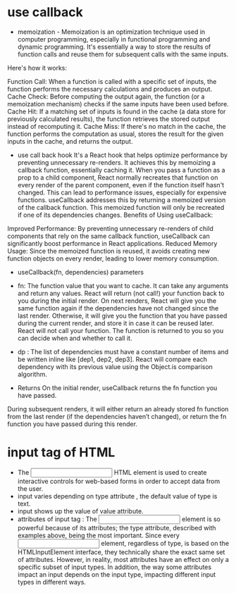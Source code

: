 # use callback
* memoization -
Memoization is an optimization technique used in computer programming, especially in functional programming and dynamic programming. It's essentially a way to store the results of function calls and reuse them for subsequent calls with the same inputs.

Here's how it works:

Function Call: When a function is called with a specific set of inputs, the function performs the necessary calculations and produces an output.
Cache Check: Before computing the output again, the function (or a memoization mechanism) checks if the same inputs have been used before.
Cache Hit: If a matching set of inputs is found in the cache (a data store for previously calculated results), the function retrieves the stored output instead of recomputing it.
Cache Miss: If there's no match in the cache, the function performs the computation as usual, stores the result for the given inputs in the cache, and returns the output.

* use call back hook 
It's a React hook that helps optimize performance by preventing unnecessary re-renders.
It achieves this by memoizing a callback function, essentially caching it.
When you pass a function as a prop to a child component, React normally recreates that function on every render of the parent component, even if the function itself hasn't changed. This can lead to performance issues, especially for expensive functions.
useCallback addresses this by returning a memoized version of the callback function. This memoized function will only be recreated if one of its dependencies changes.
Benefits of Using useCallback:

Improved Performance: By preventing unnecessary re-renders of child components that rely on the same callback function, useCallback can significantly boost performance in React applications.
Reduced Memory Usage: Since the memoized function is reused, it avoids creating new function objects on every render, leading to lower memory consumption.

* useCallback(fn, dependencies)
parameters
* fn: The function value that you want to cache. It can take any arguments and return any values. React will return (not call!) your function back to you during the initial render. On next renders, React will give you the same function again if the dependencies have not changed since the last render. Otherwise, it will give you the function that you have passed during the current render, and store it in case it can be reused later. React will not call your function. The function is returned to you so you can decide when and whether to call it.
* dp : The list of dependencies must have a constant number of items and be written inline like [dep1, dep2, dep3]. React will compare each dependency with its previous value using the Object.is comparison algorithm.
 
* Returns 
On the initial render, useCallback returns the fn function you have passed.

During subsequent renders, it will either return an already stored fn  function from the last render (if the dependencies haven’t changed), or return the fn function you have passed during this render.

# input tag of HTML 
* The <input> HTML element is used to create interactive controls for web-based forms in order to accept data from the user.
* input varies depending on type attribute , the default value of type is text.
* input shows up the value of value attribute.
* attributes of input tag : The <input> element is so powerful because of its attributes; the type attribute, described with examples above, being the most important. Since every <input> element, regardless of type, is based on the HTMLInputElement interface, they technically share the exact same set of attributes. However, in reality, most attributes have an effect on only a specific subset of input types. In addition, the way some attributes impact an input depends on the input type, impacting different input types in different ways.
